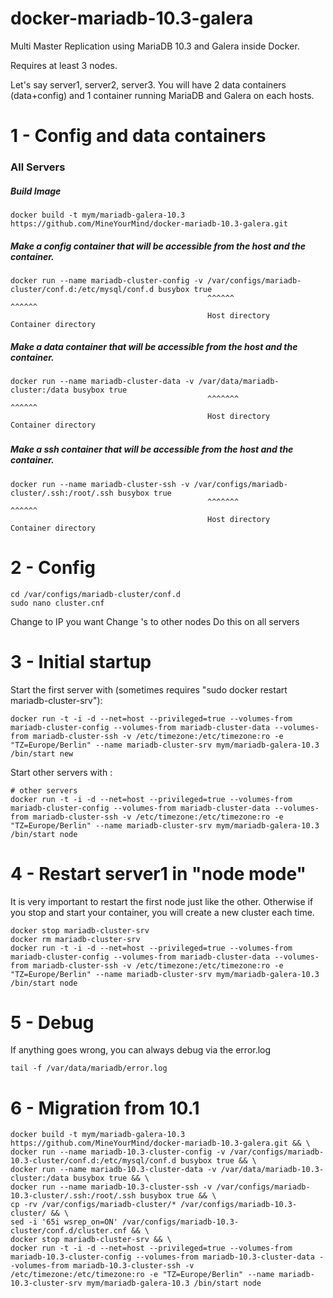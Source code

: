 # docker-mariadb-10.3-galera
Multi Master Replication using MariaDB 10.3 and Galera inside Docker.

Requires at least 3 nodes.

Let's say server1, server2, server3. You will have 2 data containers (data+config) and 1 container running MariaDB and Galera on each hosts.

# 1 - Config and data containers
### All Servers

##### Build Image
```
docker build -t mym/mariadb-galera-10.3 https://github.com/MineYourMind/docker-mariadb-10.3-galera.git
```


##### Make a config container that will be accessible from the host and the container.
```
docker run --name mariadb-cluster-config -v /var/configs/mariadb-cluster/conf.d:/etc/mysql/conf.d busybox true
                                            ^^^^^^                      ^^^^^^
                                            Host directory               Container directory
```

##### Make a data container that will be accessible from the host and the container.
```
docker run --name mariadb-cluster-data -v /var/data/mariadb-cluster:/data busybox true
                                            ^^^^^^^                      ^^^^^^
                                            Host directory               Container directory
```

##### 

##### Make a ssh container that will be accessible from the host and the container.
```
docker run --name mariadb-cluster-ssh -v /var/configs/mariadb-cluster/.ssh:/root/.ssh busybox true
                                            ^^^^^^^                      ^^^^^^
                                            Host directory               Container directory
```

#####


# 2 - Config
```
cd /var/configs/mariadb-cluster/conf.d
sudo nano cluster.cnf
```
Change <IP> to IP you want
Change <NODE>'s to other nodes
Do this on all servers

# 3 - Initial startup

Start the first server with (sometimes requires "sudo docker restart mariadb-cluster-srv"):
```
docker run -t -i -d --net=host --privileged=true --volumes-from mariadb-cluster-config --volumes-from mariadb-cluster-data --volumes-from mariadb-cluster-ssh -v /etc/timezone:/etc/timezone:ro -e "TZ=Europe/Berlin" --name mariadb-cluster-srv mym/mariadb-galera-10.3 /bin/start new
```

Start other servers with :
```
# other servers
docker run -t -i -d --net=host --privileged=true --volumes-from mariadb-cluster-config --volumes-from mariadb-cluster-data --volumes-from mariadb-cluster-ssh -v /etc/timezone:/etc/timezone:ro -e "TZ=Europe/Berlin" --name mariadb-cluster-srv mym/mariadb-galera-10.3 /bin/start node
```

# 4 - Restart server1 in "node mode"
It is very important to restart the first node just like the other. Otherwise if you stop and start your container, you will create a new cluster each time.

```
docker stop mariadb-cluster-srv
docker rm mariadb-cluster-srv
docker run -t -i -d --net=host --privileged=true --volumes-from mariadb-cluster-config --volumes-from mariadb-cluster-data --volumes-from mariadb-cluster-ssh -v /etc/timezone:/etc/timezone:ro -e "TZ=Europe/Berlin" --name mariadb-cluster-srv mym/mariadb-galera-10.3 /bin/start node
```

# 5 - Debug
If anything goes wrong, you can always debug via the error.log
```
tail -f /var/data/mariadb/error.log
```


# 6 - Migration from 10.1

```
docker build -t mym/mariadb-galera-10.3 https://github.com/MineYourMind/docker-mariadb-10.3-galera.git && \
docker run --name mariadb-10.3-cluster-config -v /var/configs/mariadb-10.3-cluster/conf.d:/etc/mysql/conf.d busybox true && \
docker run --name mariadb-10.3-cluster-data -v /var/data/mariadb-10.3-cluster:/data busybox true && \
docker run --name mariadb-10.3-cluster-ssh -v /var/configs/mariadb-10.3-cluster/.ssh:/root/.ssh busybox true && \
cp -rv /var/configs/mariadb-cluster/* /var/configs/mariadb-10.3-cluster/ && \
sed -i '65i wsrep_on=ON' /var/configs/mariadb-10.3-cluster/conf.d/cluster.cnf && \
docker stop mariadb-cluster-srv && \
docker run -t -i -d --net=host --privileged=true --volumes-from mariadb-10.3-cluster-config --volumes-from mariadb-10.3-cluster-data --volumes-from mariadb-10.3-cluster-ssh -v /etc/timezone:/etc/timezone:ro -e "TZ=Europe/Berlin" --name mariadb-10.3-cluster-srv mym/mariadb-galera-10.3 /bin/start node
```
